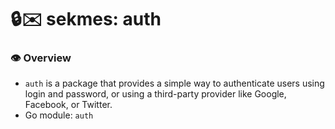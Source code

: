 # 🔒✉️ sekmes: auth

### 👁️ Overview
- `auth` is a package that provides a simple way to authenticate users using login and password, or using a third-party provider like Google, Facebook, or Twitter.
- Go module: `auth`